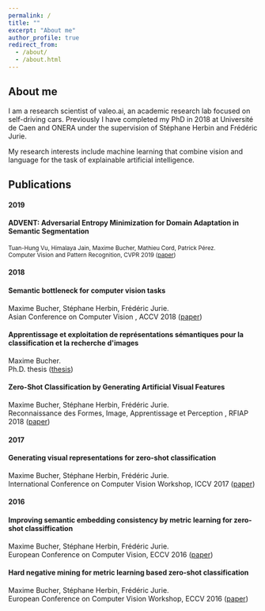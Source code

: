 ```yaml
---
permalink: /
title: ""
excerpt: "About me"
author_profile: true
redirect_from: 
  - /about/
  - /about.html
---
```


About me
------
I am a research scientist of valeo.ai, an academic research lab focused on self-driving cars. 
Previously I have completed my PhD in 2018 at Université de Caen and ONERA under the supervision of Stéphane Herbin and Frédéric Jurie. 

My research interests include machine learning that combine vision and language for the task of explainable artificial intelligence. 

Publications
----

#### 2019

#### ADVENT: Adversarial Entropy Minimization for Domain Adaptation in Semantic Segmentation
<sup>Tuan-Hung Vu, Himalaya Jain, Maxime Bucher, Mathieu Cord, Patrick Pérez.  
Computer Vision and Pattern Recognition, CVPR 2019 ([paper](https://arxiv.org/pdf/1811.12833.pdf))</sup>  

#### 2018

#### Semantic bottleneck for computer vision tasks
Maxime Bucher, Stéphane Herbin, Frédéric Jurie.    
Asian Conference on Computer Vision , ACCV 2018 ([paper](https://arxiv.org/pdf/1811.02234.pdf))

#### Apprentissage et exploitation de représentations sémantiques pour la classification et la recherche d'images
Maxime Bucher.    
Ph.D. thesis ([thesis](https://hal.archives-ouvertes.fr/tel-01964847/document))

#### Zero-Shot Classification by Generating Artificial Visual Features
Maxime Bucher, Stéphane Herbin, Frédéric Jurie.    
Reconnaissance des Formes, Image, Apprentissage et Perception , RFIAP 2018 ([paper](https://hal.archives-ouvertes.fr/hal-01796440/file/1-paper.pdf))

#### 2017
#### Generating visual representations for zero-shot classification
Maxime Bucher, Stéphane Herbin, Frédéric Jurie.    
International Conference on Computer Vision Workshop, ICCV 2017 ([paper](http://openaccess.thecvf.com/content_ICCV_2017_workshops/papers/w38/Bucher_Generating_Visual_Representations_ICCV_2017_paper.pdf))

#### 2016
#### Improving semantic embedding consistency by metric learning for zero-shot classiffication
Maxime Bucher, Stéphane Herbin, Frédéric Jurie.    
European Conference on Computer Vision, ECCV 2016 ([paper](https://arxiv.org/pdf/1607.08085.pdf))

#### Hard negative mining for metric learning based zero-shot classification
Maxime Bucher, Stéphane Herbin, Frédéric Jurie.    
European Conference on Computer Vision Workshop, ECCV 2016 ([paper](https://arxiv.org/pdf/1608.07441.pdf))
